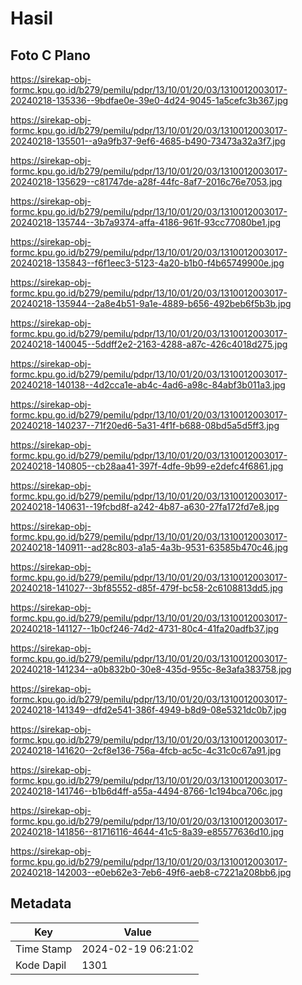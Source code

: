 # Hasil

## Foto C Plano

https://sirekap-obj-formc.kpu.go.id/b279/pemilu/pdpr/13/10/01/20/03/1310012003017-20240218-135336--9bdfae0e-39e0-4d24-9045-1a5cefc3b367.jpg

https://sirekap-obj-formc.kpu.go.id/b279/pemilu/pdpr/13/10/01/20/03/1310012003017-20240218-135501--a9a9fb37-9ef6-4685-b490-73473a32a3f7.jpg

https://sirekap-obj-formc.kpu.go.id/b279/pemilu/pdpr/13/10/01/20/03/1310012003017-20240218-135629--c81747de-a28f-44fc-8af7-2016c76e7053.jpg

https://sirekap-obj-formc.kpu.go.id/b279/pemilu/pdpr/13/10/01/20/03/1310012003017-20240218-135744--3b7a9374-affa-4186-961f-93cc77080be1.jpg

https://sirekap-obj-formc.kpu.go.id/b279/pemilu/pdpr/13/10/01/20/03/1310012003017-20240218-135843--f6f1eec3-5123-4a20-b1b0-f4b65749900e.jpg

https://sirekap-obj-formc.kpu.go.id/b279/pemilu/pdpr/13/10/01/20/03/1310012003017-20240218-135944--2a8e4b51-9a1e-4889-b656-492beb6f5b3b.jpg

https://sirekap-obj-formc.kpu.go.id/b279/pemilu/pdpr/13/10/01/20/03/1310012003017-20240218-140045--5ddff2e2-2163-4288-a87c-426c4018d275.jpg

https://sirekap-obj-formc.kpu.go.id/b279/pemilu/pdpr/13/10/01/20/03/1310012003017-20240218-140138--4d2cca1e-ab4c-4ad6-a98c-84abf3b011a3.jpg

https://sirekap-obj-formc.kpu.go.id/b279/pemilu/pdpr/13/10/01/20/03/1310012003017-20240218-140237--71f20ed6-5a31-4f1f-b688-08bd5a5d5ff3.jpg

https://sirekap-obj-formc.kpu.go.id/b279/pemilu/pdpr/13/10/01/20/03/1310012003017-20240218-140805--cb28aa41-397f-4dfe-9b99-e2defc4f6861.jpg

https://sirekap-obj-formc.kpu.go.id/b279/pemilu/pdpr/13/10/01/20/03/1310012003017-20240218-140631--19fcbd8f-a242-4b87-a630-27fa172fd7e8.jpg

https://sirekap-obj-formc.kpu.go.id/b279/pemilu/pdpr/13/10/01/20/03/1310012003017-20240218-140911--ad28c803-a1a5-4a3b-9531-63585b470c46.jpg

https://sirekap-obj-formc.kpu.go.id/b279/pemilu/pdpr/13/10/01/20/03/1310012003017-20240218-141027--3bf85552-d85f-479f-bc58-2c6108813dd5.jpg

https://sirekap-obj-formc.kpu.go.id/b279/pemilu/pdpr/13/10/01/20/03/1310012003017-20240218-141127--1b0cf246-74d2-4731-80c4-41fa20adfb37.jpg

https://sirekap-obj-formc.kpu.go.id/b279/pemilu/pdpr/13/10/01/20/03/1310012003017-20240218-141234--a0b832b0-30e8-435d-955c-8e3afa383758.jpg

https://sirekap-obj-formc.kpu.go.id/b279/pemilu/pdpr/13/10/01/20/03/1310012003017-20240218-141349--dfd2e541-386f-4949-b8d9-08e5321dc0b7.jpg

https://sirekap-obj-formc.kpu.go.id/b279/pemilu/pdpr/13/10/01/20/03/1310012003017-20240218-141620--2cf8e136-756a-4fcb-ac5c-4c31c0c67a91.jpg

https://sirekap-obj-formc.kpu.go.id/b279/pemilu/pdpr/13/10/01/20/03/1310012003017-20240218-141746--b1b6d4ff-a55a-4494-8766-1c194bca706c.jpg

https://sirekap-obj-formc.kpu.go.id/b279/pemilu/pdpr/13/10/01/20/03/1310012003017-20240218-141856--81716116-4644-41c5-8a39-e85577636d10.jpg

https://sirekap-obj-formc.kpu.go.id/b279/pemilu/pdpr/13/10/01/20/03/1310012003017-20240218-142003--e0eb62e3-7eb6-49f6-aeb8-c7221a208bb6.jpg


## Metadata

| Key        | Value               |
| ---------- | ------------------- |
| Time Stamp | 2024-02-19 06:21:02 |
| Kode Dapil | 1301                |



